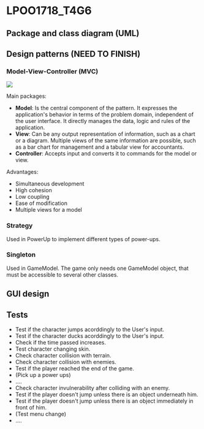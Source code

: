 # LPOO1718_T4G6


## Package and class diagram (UML)


## Design patterns (NEED TO FINISH)
  ### Model-View-Controller (MVC)
  <img src=https://upload.wikimedia.org/wikipedia/commons/f/fd/MVC-Process.png>
  
 Main packages:
  * **Model**: Is the central component of the pattern. It expresses the application's behavior in terms of the problem domain, independent of the user interface. It directly manages the data, logic and rules of the application.
  * **View**: Can be any output representation of information, such as a chart or a diagram. Multiple views of the same information are possible, such as a bar chart for management and a tabular view for accountants.
  * **Controller**: Accepts input and converts it to commands for the model or view.
  
  Advantages:
  * Simultaneous development
  * High cohesion
  * Low coupling
  * Ease of modification
  * Multiple views for a model
  
  ### Strategy
  Used in PowerUp to implement different types of power-ups.
  
  ### Singleton
  Used in GameModel.
  The game only needs one GameModel object, that must be accessible to several other classes.
  
  
  
## GUI design

## Tests

* Test if the character jumps acorddingly to the User's input.
* Test if the character ducks acorddingly to the User's input.
* Check if the time passed increases.
* Test character changing skin.
* Check character collision with terrain.
* Check character collision with enemies.
* Test if the player reached the end of the game.
* (Pick up a power ups)
* ....
* Check character invulnerability after colliding with an enemy.
* Test if the player doesn't jump unless there is an object underneath him.
* Test if the player doesn't jump unless there is an object immediately in front of him.
* (Test menu change)
* ....
